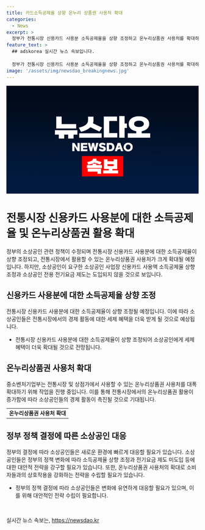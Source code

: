 ```yaml
---
title: 카드소득공제율 상향 온누리 상품권 사용처 확대
categories:
  - News
excerpt: >
  정부가 전통시장 신용카드 사용분 소득공제율을 상향 조정하고 온누리상품권 사용처를 확대하나, 소상공인 사업장 신용카드 사용액 소득공제율 조정과 전용 전기요금 제도는 도입하지 않기로 결정했다. 중소벤처기업부는 온누리상품권 사용처를 확대하기 위해 작업 중이라고 밝혔다. (150자)
feature_text: >
  ## adskorea 실시간 뉴스 속보입니다.

  정부가 전통시장 신용카드 사용분 소득공제율을 상향 조정하고 온누리상품권 사용처를 확대하나, 소상공인 사업장 신용카드 사용액 소득공제율 조정과 전용 전기요금 제도는 도입하지 않기로 결정했다. 중소벤처기업부는 온누리상품권 사용처를 확대하기 위해 작업 중이라고 밝혔다. (150자)
image: '/assets/img/newsdao_breakingnews.jpg'
---
```


<p><img src="/assets/img/newsdao_breakingnews.jpg" alt="adskorea 속보" /></p>

<h1>전통시장 신용카드 사용분에 대한 소득공제율 및 온누리상품권 활용 확대</h1>

<p data-ke-size="size16">정부의 소상공인 관련 정책이 수정되며 전통시장 신용카드 사용분에 대한 소득공제율이 상향 조정되고, 전통시장에서 활용할 수 있는 온누리상품권 사용처가 크게 확대될 예정입니다. 하지만, 소상공인이 요구한 소상공인 사업장 신용카드 사용액 소득공제율 상향 조정과 소상공인 전용 전기요금 제도는 도입되지 않을 것으로 보입니다.</p>

<h2>신용카드 사용분에 대한 소득공제율 상향 조정</h2>

<p data-ke-size="size16">전통시장 신용카드 사용분에 대한 소득공제율이 상향 조정될 예정입니다. 이에 따라 소상공인들은 전통시장에서의 경제 활동에 대한 세제 혜택을 더욱 받게 될 것으로 예상됩니다.</p>

<ul>
    <li>전통시장 신용카드 사용분에 대한 소득공제율이 상향 조정되어 소상공인에게 세제 혜택이 더욱 확대될 것으로 전망됩니다.</li>
</ul>

<h2>온누리상품권 사용처 확대</h2>

<p data-ke-size="size16">중소벤처기업부는 전통시장 및 상점가에서 사용할 수 있는 온누리상품권 사용처를 대폭 확대하기 위해 작업을 진행 중입니다. 이를 통해 전통시장에서의 온누리상품권 활용이 증가함에 따라 소상공인들의 경제 활동이 촉진될 것으로 기대됩니다.</p>

<table>
    <tr>
        <td style="text-align: center; height: 17px;"><b>온누리상품권 사용처 확대</b></td>
    </tr>
</table>

<h2>정부 정책 결정에 따른 소상공인 대응</h2>

<p data-ke-size="size16">정부의 결정에 따라 소상공인들은 새로운 환경에 빠르게 대응할 필요가 있습니다. 소상공인들은 정부의 정책 변화에 따라 소득공제율 상향 조정과 전기요금 제도 미도입 등에 대한 대안적 전략을 강구할 필요가 있습니다. 또한, 온누리상품권 사용처의 확대로 소비자들과의 상호작용을 강화하는 전략을 수립할 필요가 있습니다.</p>

<ul>
    <li>정부의 정책 결정에 따라 소상공인들은 변화에 유연하게 대응할 필요가 있으며, 이를 위해 대안적인 전략 수립이 필요합니다.</li>
</ul>

<p data-ke-size="size16">&nbsp;</p>
실시간 뉴스 속보는, <a href="https://newsdao.kr" rel="dofollow">https://newsdao.kr</a>


